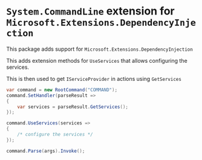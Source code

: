# `System.CommandLine` extension for `Microsoft.Extensions.DependencyInjection`

This package adds support for `Microsoft.Extensions.DependencyInjection`

This adds extension methods for `UseServices` that allows configuring the services.

This is then used to get `IServiceProvider` in actions using `GetServices`

```csharp
var command = new RootCommand("COMMAND");
command.SetHandler(parseResult =>
{
    var services = parseResult.GetServices();
});

command.UseServices(services =>
{
    /* configure the services */
});

command.Parse(args).Invoke();
```
